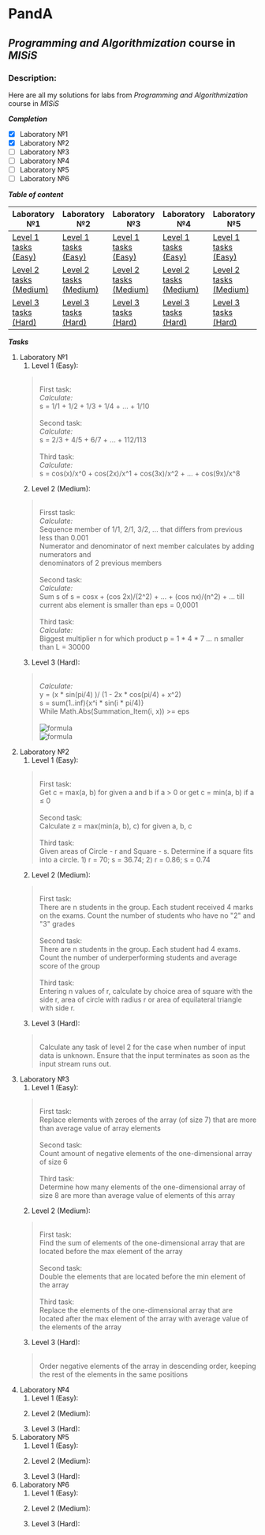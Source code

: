 # PandA
## *Programming and Algorithmization* course in _MISiS_
### Description: 
Here are all my solutions for labs from *Programming and Algorithmization* course in _MISiS_

***Completion***

- [x] Laboratory №1
- [x] Laboratory №2
- [ ] Laboratory №3
- [ ] Laboratory №4
- [ ] Laboratory №5
- [ ] Laboratory №6

***Table of content***

Laboratory №1 | Laboratory №2 | Laboratory №3 | Laboratory №4 | Laboratory №5 | Laboratory №6
------------- | ------------- | ------------- | ------------- | ------------- | -------------
[Level 1 tasks (Easy)](https://github.com/pleximaDev/PandA/blob/main/Lab1_Easy.cs)| [Level 1 tasks (Easy)](https://github.com/pleximaDev/PandA/blob/main/Lab2_Easy.cs) | [Level 1 tasks (Easy)](https://github.com/pleximaDev/PandA/blob/main/Lab3_Easy.cs) | [Level 1 tasks (Easy)]() | [Level 1 tasks (Easy)]() | [Level 1 tasks (Easy)]() |
[Level 2 tasks (Medium)](https://github.com/pleximaDev/PandA/blob/main/Lab1_Medium.cs)| [Level 2 tasks (Medium)](https://github.com/pleximaDev/PandA/blob/main/Lab2_Medium.cs) | [Level 2 tasks (Medium)](Lab3_Medium.cs) | [Level 2 tasks (Medium)]() | [Level 2 tasks (Medium)]() | [Level 2 tasks (Medium)]() |
[Level 3 tasks (Hard)](https://github.com/pleximaDev/PandA/blob/main/Lab1_Hard.cs) | [Level 3 tasks (Hard)](https://github.com/pleximaDev/PandA/blob/main/Lab2_Hard.cs) | [Level 3 tasks (Hard)]() | [Level 3 tasks (Hard)]() | [Level 3 tasks (Hard)]() | [Level 3 tasks (Hard)]() |


***Tasks***
1. Laboratory №1
   1. Level 1 (Easy):
   > \
   > First task:\
   > _Calculate:_\
   > s = 1/1 + 1/2 + 1/3 + 1/4 + ... + 1/10\
   > \
   > Second task:\
   > _Calculate:_\
   > s = 2/3 + 4/5 + 6/7 + ... + 112/113\
   > \
   > Third task:\
   > _Calculate:_\
   > s = cos(x)/x^0 + cos(2x)/x^1 + cos(3x)/x^2 + ... + cos(9x)/x^8
   2. Level 2 (Medium):
   > \
   > Firsst task:\
   > _Calculate:_\
   > Sequence member of 1/1, 2/1, 3/2, ... that differs from previous less than 0.001\
   > Numerator and denominator of next member calculates by adding numerators and\
   > denominators of 2 previous members\
   > \
   > Second task:\
   > _Calculate:_\
   > Sum s of s = cosx + (cos 2x)/(2^2) + ... + (cos nx)/(n^2) + ...  till current abs element is smaller than eps = 0,0001\
   > \
   > Third task:\
   > _Calculate:_\
   > Biggest multiplier n for which product p = 1 * 4 * 7 *...* n smaller than L = 30000
   3. Level 3 (Hard):
   >\
   > _Calculate:_\
   > y = (x * sin(pi/4) )/ (1 - 2x * cos(pi/4) + x^2)\
   > s = sum(1..inf){x^i * sin(i * pi/4)}\
   > While Math.Abs(Summation_Item(i, x)) >= eps\
\
![formula](https://render.githubusercontent.com/render/math?math=\color{green}\large\y=\dfrac{x\sin(\dfrac{\pi}{4})}{1-2x\cos(\dfrac{\pi}{4})+x^2})\
![formula](https://render.githubusercontent.com/render/math?math=\color{green}\large\s=\displaystyle\sum_{n=1}^{\infty}x^i\sin(\dfrac{\pi}{4}))
2. Laboratory №2
   1. Level 1 (Easy):
   > \
   > First task:\
   > Get с = max(a, b) for given a and b if а > 0 or get с = min(a, b) if а ≤ 0\
   > \
   > Second task:\
   > Calculate z = max(min(a, b), c) for given a, b, c\
   > \
   > Third task:\
   > Given areas of Circle - r and Square - s. Determine if a square fits into a circle. 1) r = 70; s = 36.74; 2) r = 0.86; s = 0.74
   2. Level 2 (Medium):
   > \
   > First task:\
   > There are n students in the group. Each student received 4 marks on the exams. Count the number of students who have no "2" and "3" grades\
   > \
   > Second task:\
   > There are n students in the group. Each student had 4 exams. Count the number of underperforming students and average score of the group\
   > \
   > Third task:\
   > Entering n values of r, calculate by choice area of square with the side r, area of circle with radius r or area of equilateral triangle with side r.
   3. Level 3 (Hard):
   > \
   > Calculate any task of level 2 for the case when number of input data is unknown. Ensure that the input terminates as soon as the input stream runs out.
1. Laboratory №3
   1. Level 1 (Easy):
   > \
   > First task:\
   > Replace elements with zeroes of the array (of size 7) that are more than average value of array elements\
   > \
   > Second task:\
   > Count amount of negative elements of the one-dimensional array of size 6\
   > \
   > Third task:\
   > Determine how many elements of the one-dimensional array of size 8 are more than average value of elements of this array
   2. Level 2 (Medium):
   > \
   > First task:\
   > Find the sum of elements of the one-dimensional array that are located before the max element of the array\
   > \
   > Second task:\
   > Double the elements that are located before the min element of the array\
   > \
   > Third task:\
   > Replace the elements of the one-dimensional array that are located after the max element of the array with average value of the elements of the array
   3. Level 3 (Hard):
   > \
   > Order negative elements of the array in descending order, keeping the rest of the elements in the same positions
1. Laboratory №4
   1. Level 1 (Easy):
   >
   2. Level 2 (Medium):
   >
   3. Level 3 (Hard):
3. Laboratory №5
   1. Level 1 (Easy):
   >
   2. Level 2 (Medium):
   >
   3. Level 3 (Hard):
5. Laboratory №6
   1. Level 1 (Easy):
   >
   2. Level 2 (Medium):
   >
   3. Level 3 (Hard):
